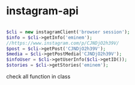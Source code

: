 # instagram-api
```php

$cli = new instagramClient('browser session');
$info = $cli->getInfo('eminem');
//https://www.instagram.com/p/CJNDjO2h39V/
$post = $cli->getPost('CJNDjO2h39V');
$media = $cli->getPostMedia('CJNDjO2h39V');
$infoUser = $cli->getUserInfo($cli->getID());
$stories = $cli->getStories('eminem');
```
check all function in class
